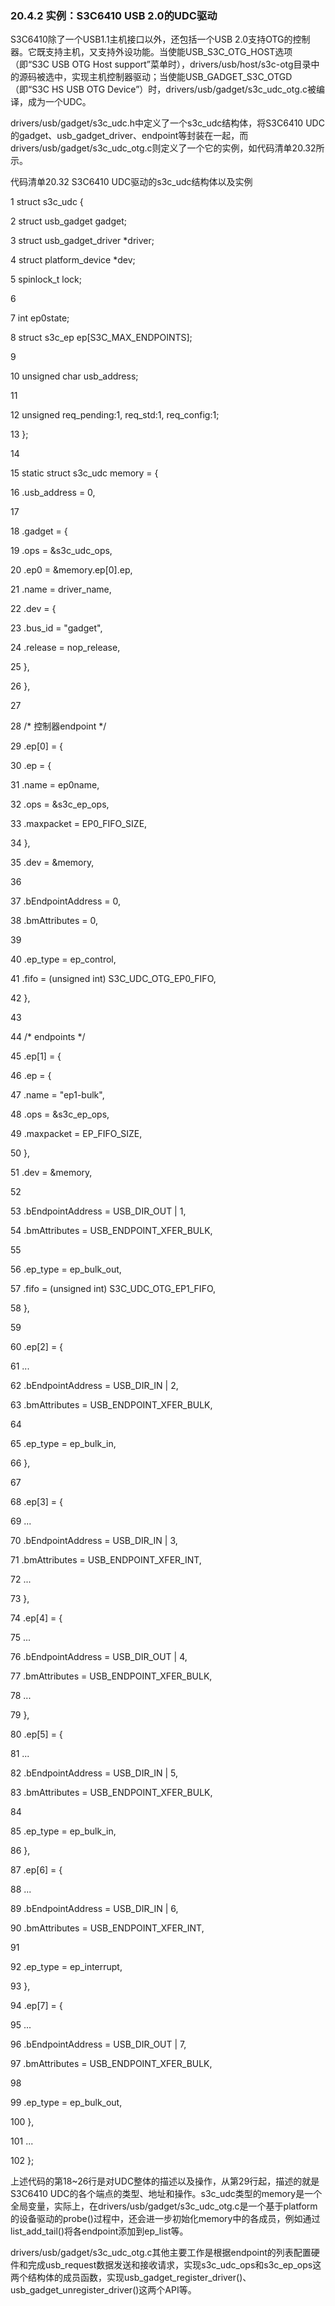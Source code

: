 ### 20.4.2 实例：S3C6410 USB 2.0的UDC驱动

S3C6410除了一个USB1.1主机接口以外，还包括一个USB 2.0支持OTG的控制器。它既支持主机，又支持外设功能。当使能USB_S3C_OTG_HOST选项（即“S3C USB OTG Host support”菜单时），drivers/usb/host/s3c-otg目录中的源码被选中，实现主机控制器驱动；当使能USB_GADGET_S3C_OTGD（即“S3C HS USB OTG Device”）时，drivers/usb/gadget/s3c_udc_otg.c被编译，成为一个UDC。

drivers/usb/gadget/s3c_udc.h中定义了一个s3c_udc结构体，将S3C6410 UDC的gadget、usb_gadget_driver、endpoint等封装在一起，而drivers/usb/gadget/s3c_udc_otg.c则定义了一个它的实例，如代码清单20.32所示。

代码清单20.32 S3C6410 UDC驱动的s3c_udc结构体以及实例

1 struct s3c_udc { 
 
 2 struct usb_gadget gadget; 
 
 3 struct usb_gadget_driver *driver; 
 
 4 struct platform_device *dev; 
 
 5 spinlock_t lock; 
 
 6 
 
 7 int ep0state; 
 
 8 struct s3c_ep ep[S3C_MAX_ENDPOINTS]; 
 
 9 
 
 10 unsigned char usb_address; 
 
 11 
 
 12 unsigned req_pending:1, req_std:1, req_config:1; 
 
 13 }; 
 
 14 
 
 15 static struct s3c_udc memory = { 
 
 16 .usb_address = 0, 
 
 17 
 
 18 .gadget = { 
 
 
 19 
 .ops = &s3c_udc_ops,



20 .ep0 = &memory.ep[0].ep, 
 
 21 .name = driver_name, 
 
 22 .dev = { 
 
 23 .bus_id = "gadget", 
 
 24 .release = nop_release, 
 
 25 }, 
 
 26 }, 
 
 27 
 
 28 /* 控制器endpoint */ 
 
 29 .ep[0] = { 
 
 30 .ep = { 
 
 31 .name = ep0name, 
 
 
 32 
 .ops = &s3c_ep_ops, 
 
 33 .maxpacket = EP0_FIFO_SIZE, 
 
 34 }, 
 
 35 .dev = &memory, 
 
 36 
 
 37 .bEndpointAddress = 0, 
 
 38 .bmAttributes = 0, 
 
 39 
 
 40 .ep_type = ep_control, 
 
 41 .fifo = (unsigned int) S3C_UDC_OTG_EP0_FIFO, 
 
 42 }, 
 
 43 
 
 44 /* endpoints */ 
 
 45 .ep[1] = { 
 
 46 .ep = { 
 
 47 .name = "ep1-bulk", 
 
 
 48 
 .ops = &s3c_ep_ops, 
 
 49 .maxpacket = EP_FIFO_SIZE, 
 
 50 }, 
 
 51 .dev = &memory, 
 
 52 
 
 53 .bEndpointAddress = USB_DIR_OUT | 1, 
 
 54 .bmAttributes = USB_ENDPOINT_XFER_BULK, 
 
 55 
 
 56 .ep_type = ep_bulk_out, 
 
 57 .fifo = (unsigned int) S3C_UDC_OTG_EP1_FIFO, 
 
 58 }, 
 
 59 
 
 60 .ep[2] = { 
 
 61 ... 
 
 62 .bEndpointAddress = USB_DIR_IN | 2, 
 
 63 .bmAttributes = USB_ENDPOINT_XFER_BULK, 
 
 64 
 
 65 .ep_type = ep_bulk_in, 
 
 66 }, 
 
 67 
 
 68 .ep[3] = { 
 
 69 ... 
 
 70 .bEndpointAddress = USB_DIR_IN | 3, 
 
 71 .bmAttributes = USB_ENDPOINT_XFER_INT, 
 
 72 ... 
 
 73 }, 
 
 74 .ep[4] = {



75 ... 
 
 76 .bEndpointAddress = USB_DIR_OUT | 4, 
 
 77 .bmAttributes = USB_ENDPOINT_XFER_BULK, 
 
 78 ... 
 
 79 }, 
 
 80 .ep[5] = { 
 
 81 ... 
 
 82 .bEndpointAddress = USB_DIR_IN | 5, 
 
 83 .bmAttributes = USB_ENDPOINT_XFER_BULK, 
 
 84 
 
 85 .ep_type = ep_bulk_in, 
 
 86 }, 
 
 87 .ep[6] = { 
 
 88 ... 
 
 89 .bEndpointAddress = USB_DIR_IN | 6, 
 
 90 .bmAttributes = USB_ENDPOINT_XFER_INT, 
 
 91 
 
 92 .ep_type = ep_interrupt, 
 
 93 }, 
 
 94 .ep[7] = { 
 
 95 ... 
 
 96 .bEndpointAddress = USB_DIR_OUT | 7, 
 
 97 .bmAttributes = USB_ENDPOINT_XFER_BULK, 
 
 98 
 
 99 .ep_type = ep_bulk_out, 
 
 100 }, 
 
 101 ... 
 
 102 };

上述代码的第18~26行是对UDC整体的描述以及操作，从第29行起，描述的就是S3C6410 UDC的各个端点的类型、地址和操作。s3c_udc类型的memory是一个全局变量，实际上，在drivers/usb/gadget/s3c_udc_otg.c是一个基于platform的设备驱动的probe()过程中，还会进一步初始化memory中的各成员，例如通过list_add_tail()将各endpoint添加到ep_list等。

drivers/usb/gadget/s3c_udc_otg.c其他主要工作是根据endpoint的列表配置硬件和完成usb_request数据发送和接收请求，实现s3c_udc_ops和s3c_ep_ops这两个结构体的成员函数，实现usb_gadget_register_driver()、usb_gadget_unregister_driver()这两个API等。


